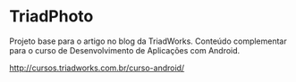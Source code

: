 # TriadPhoto
Projeto base para o artigo no blog da TriadWorks. Conteúdo complementar para o curso de Desenvolvimento de Aplicações com Android.

http://cursos.triadworks.com.br/curso-android/
